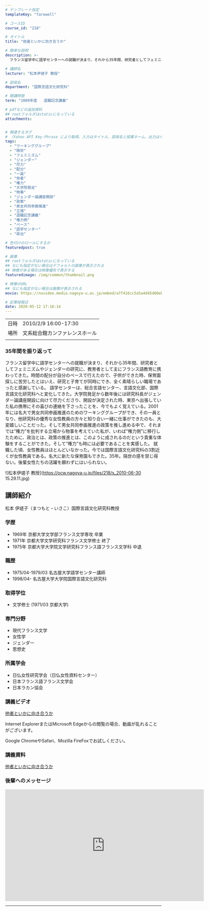 ```yaml
---
# テンプレート指定
templateKey: "farewell"

# コースID
course_id: "218"

# タイトル
title: "他者といかに向き合うか"

# 簡単な説明
description: >-
  フランス留学中に語学センターへの就職が決まり、それから35年間、研究者としてフェミニズムやジェンダーの研究に、教育者として主にフランス語教育に携わってきた。時間の配分が自分のペースで行えたので、子供ができた時、保育園探しに苦労したとはいえ、研究と子育てが同時にでき、全く素晴らしい職場であったと感謝している。 語学センターは、総合言語センター、言語文化部、国際言語文化研究科へと変化してきた。大学 ....

# 講師名
lecturer: "松本伊瑳子 教授"

# 部局名
department: "国際言語文化研究科"

# 開講時限
term: "2009年度	退職記念講義"

# pdfなどの追加資料
## rootフォルダはstaticになっている
attachments:


# 関連するタグ
# （Yahoo API Key-Phrase により取得。入力はタイトル、部局名と授業ホーム、出力はキーフレーズ（tags））
tags:
  - "ワーキンググループ"
  - "隔世"
  - "フェミニズム"
  - "ジェンダー"
  - "尽力"
  - "配分"
  - "一員"
  - "他者"
  - "権力"
  - "大学院発足"
  - "物事"
  - "ジェンダー論講座開設"
  - "政策"
  - "男女共同参画推進"
  - "立場"
  - "退職記念講義"
  - "権力側"
  - "ペース"
  - "語学センター"
  - "政治"

# 色付けのロールにするか
featuredpost: true

# 画像
## rootフォルダはstaticになっている
## なにも指定がない場合はデフォルトの画像が表示される
## 映像がある場合は映像優先で表示する
featuredimage: /img/common/thumbnail.png

# 映像のURL
## なにも指定がない場合は画像が表示される
movie: https://nuvideo.media.nagoya-u.ac.jp/embed/a7f416cc5a5a4d45d60eb062f0353b585ed37da5

# 記事投稿日
date: 2020-05-12 17:16:14
---
```


|   |   |
|---|---|
| 日時 | 2010/2/9  16:00-17:30 |
| 場所 | 文系総合館カンファレンスホール |
|   |   |


### 35年間を振り返って 

フランス留学中に語学センターへの就職が決まり、それから35年間、研究者としてフェミニズムやジェンダーの研究に、教育者として主にフランス語教育に携わってきた。時間の配分が自分のペースで行えたので、子供ができた時、保育園探しに苦労したとはいえ、研究と子育てが同時にでき、全く素晴らしい職場であったと感謝している。 語学センターは、総合言語センター、言語文化部、国際言語文化研究科へと変化してきた。大学院発足から数年後には研究科長がジェンダー論講座開設に向けて尽力くださり、開設が決定された時、東京へ出張していた私の携帯にその喜びの連絡を下さったことを、今でもよく覚えている。2001年には名大で男女共同参画推進のためのワーキンググループができ、その一員となり、他研究科の優秀な女性教員の方々と知り合い一緒に仕事ができたのも、大変嬉しいことだった。そして男女共同参画推進の政策を推し進める中で、それまでは“権力”を批判する立場から物事を考えていた私が、いわば“権力側”に移行したために、政治とは、政策の推進とは、このように成されるのだという貴重な体験をすることができた。そして“権力”も時には必要であることを実感した。 就職した頃、女性教員はほとんどいなかった。今では国際言語文化研究科の3割近くが女性教員である。名大に新たな保育園もできた。35年。隔世の感を禁じ得ない。後輩女性たちの活躍を願わずにはいられない。


![松本伊瑳子 教授](https://ocw.nagoya-u.jp/files/218/s_2010-06-30 15.29.11.jpg)  

## 講師紹介

松本 伊瑳子（まつもと・いさこ）国際言語文化研究科教授 

### 学歴

  * 1969年 京都大学文学部フランス文学専攻 卒業
  * 1971年 京都大学文学研究科フランス文学修士 終了
  * 1975年 京都大学大学院文学研究科フランス語フランス文学科 中退

### 職歴

  * 1975/04-1979/03 名古屋大学語学センター講師
  * 1998/04- 名古屋大学大学院国際言語文化研究科

### 取得学位

  * 文学修士 (1971/03 京都大学)

### 専門分野

  * 現代フランス文学
  * 女性学
  * ジェンダー
  * 思想史

### 所属学会

  * 日仏女性研究学会（日仏女性資料センター）
  * 日本フランス語フランス文学会
  * 日本ラカン協会


### 講義ビデオ

<a href="https://nuvideo.media.nagoya-u.ac.jp/embed/a7f416cc5a5a4d45d60eb062f0353b585ed37da5" target="blank">他者といかに向き合うか</a>



Internet ExplorerまたはMicrosoft Edgeからの閲覧の場合、動画が乱れることがございます。


Google ChromeやSafari、Mozilla FireFoxでお試しください。


### 講義資料

[他者といかに向き合うか](https://ocw.nagoya-u.jp/files/218/matsumoto_b.pdf) 

### 後輩へのメッセージ

<iframe src="https://nuvideo.media.nagoya-u.ac.jp/embed/e204f50709e65aa64008ac2c729a58d3135030dd" width="640" height="360" frameborder="0" allowfullscreen></iframe>


-----